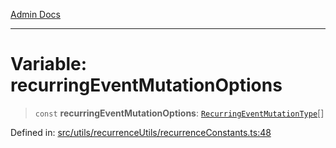 [Admin Docs](/)

***

# Variable: recurringEventMutationOptions

> `const` **recurringEventMutationOptions**: [`RecurringEventMutationType`](../../recurrenceTypes/enumerations/RecurringEventMutationType.md)[]

Defined in: [src/utils/recurrenceUtils/recurrenceConstants.ts:48](https://github.com/PalisadoesFoundation/talawa-admin/blob/main/src/utils/recurrenceUtils/recurrenceConstants.ts#L48)
